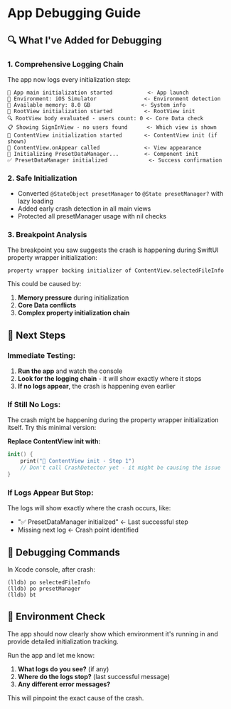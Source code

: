 # App Debugging Guide

## 🔍 What I've Added for Debugging

### 1. **Comprehensive Logging Chain**
The app now logs every initialization step:

```
🚀 App main initialization started           <- App launch
📱 Environment: iOS Simulator               <- Environment detection  
💾 Available memory: 8.0 GB                <- System info
🔧 RootView initialization started          <- RootView init
🔍 RootView body evaluated - users count: 0 <- Core Data check
📋 Showing SignInView - no users found      <- Which view is shown
🚀 ContentView initialization started       <- ContentView init (if shown)
📱 ContentView.onAppear called              <- View appearance
🔧 Initializing PresetDataManager...        <- Component init
✅ PresetDataManager initialized             <- Success confirmation
```

### 2. **Safe Initialization**
- Converted `@StateObject presetManager` to `@State presetManager?` with lazy loading
- Added early crash detection in all main views
- Protected all presetManager usage with nil checks

### 3. **Breakpoint Analysis**
The breakpoint you saw suggests the crash is happening during SwiftUI property wrapper initialization:
```
property wrapper backing initializer of ContentView.selectedFileInfo
```

This could be caused by:
1. **Memory pressure** during initialization
2. **Core Data conflicts** 
3. **Complex property initialization chain**

## 🚀 Next Steps

### Immediate Testing:
1. **Run the app** and watch the console
2. **Look for the logging chain** - it will show exactly where it stops
3. **If no logs appear**, the crash is happening even earlier

### If Still No Logs:
The crash might be happening during the property wrapper initialization itself. Try this minimal version:

**Replace ContentView init with:**
```swift
init() {
    print("🚀 ContentView init - Step 1")
    // Don't call CrashDetector yet - it might be causing the issue
}
```

### If Logs Appear But Stop:
The logs will show exactly where the crash occurs, like:
- "✅ PresetDataManager initialized" ← Last successful step
- Missing next log ← Crash point identified

## 🔧 Debugging Commands

In Xcode console, after crash:
```
(lldb) po selectedFileInfo
(lldb) po presetManager  
(lldb) bt
```

## 📱 Environment Check

The app should now clearly show which environment it's running in and provide detailed initialization tracking.

Run the app and let me know:
1. **What logs do you see?** (if any)
2. **Where do the logs stop?** (last successful message)
3. **Any different error messages?**

This will pinpoint the exact cause of the crash.